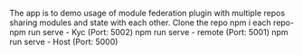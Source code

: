 The app is to demo usage of module federation plugin with multiple repos sharing modules and state with each other.
Clone the repo
npm i each repo-
npm run serve - Kyc (Port: 5002)
npm run serve - remote (Port: 5001)
npm run serve - Host (Port: 5000)
